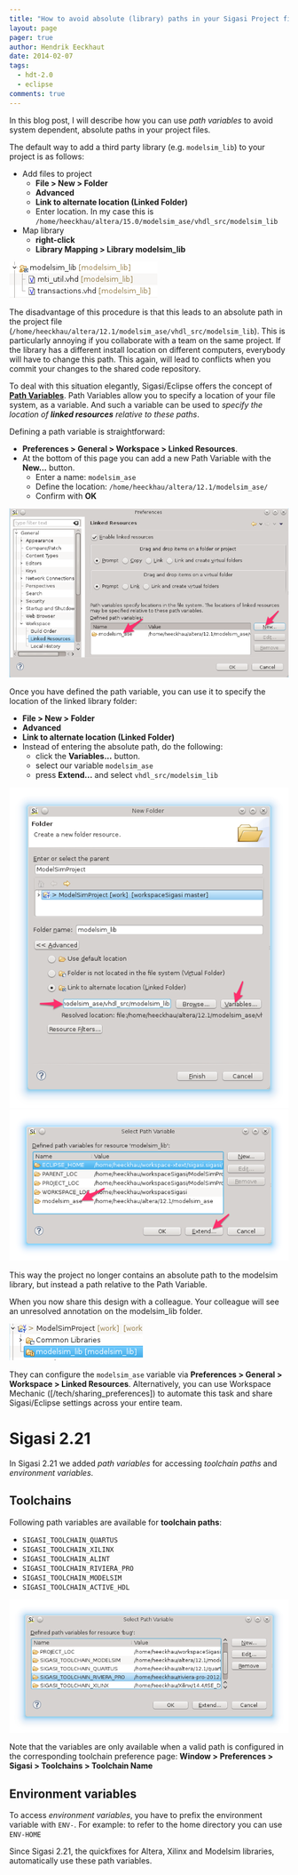 ```yaml
---
title: "How to avoid absolute (library) paths in your Sigasi Project files"
layout: page 
pager: true
author: Hendrik Eeckhaut
date: 2014-02-07
tags: 
  - hdt-2.0
  - eclipse
comments: true
---
```


In this blog post, I will describe how you can use *path variables* to
avoid system dependent, absolute paths in your project files.

The default way to add a third party library (e.g. `modelsim_lib`) to
your project is as follows:

* Add files to project
    * **File > New > Folder**
    * **Advanced**
    * **Link to alternate location (Linked Folder)**
    * Enter location. In my case this is  
      `/home/heeckhau/altera/15.0/modelsim_ase/vhdl_src/modelsim_lib`
* Map library
    * **right-click**
    * **Library Mapping &gt; Library modelsim\_lib**

![](images/modelsimlib.png)

The disadvantage of this procedure is that this leads to an absolute
path in the project file
(`/home/heeckhau/altera/12.1/modelsim_ase/vhdl_src/modelsim_lib`). This
is particularly annoying if you collaborate with a team on the same
project. If the library has a different install location on different
computers, everybody will have to change this path. This again, will
lead to conflicts when you commit your changes to the shared code
repository.

To deal with this situation elegantly, Sigasi/Eclipse offers the concept
of [**Path Variables**](http://help.eclipse.org/indigo/index.jsp?topic=%2Forg.eclipse.platform.doc.user%2Fconcepts%2Fcpathvars.htm).
Path Variables allow you to specify a location of your file system, as a
variable. And such a variable can be used to *specify the location of
**linked resources** relative to these paths*.

Defining a path variable is straightforward:

-   **Preferences &gt; General &gt; Workspace &gt; Linked Resources**.
-   At the bottom of this page you can add a new Path Variable with the
    **New...** button.
    -   Enter a name: `modelsim_ase`
    -   Define the location: `/home/heeckhau/altera/12.1/modelsim_ase/`
    -   Confirm with **OK**

![Add Path Variable to your Workspace settings](images/linked_resources_preferences-2.png)

Once you have defined the path variable, you can use it to specify the
location of the linked library folder:

-   **File &gt; New &gt; Folder**
-   **Advanced**
-   **Link to alternate location (Linked Folder)**
-   Instead of entering the absolute path, do the following:
    -   click the **Variables...** button.
    -   select our variable `modelsim_ase`
    -   press **Extend...** and select `vhdl_src/modelsim_lib`

![Use a path variable to specify the location of a linked folder](images/new_folder1-2.png)
![Extend a path variable](images/new_variable2-2.png)

This way the project no longer contains an absolute path to the modelsim
library, but instead a path relative to the Path Variable.

When you now share this design with a colleague. Your colleague will see
an unresolved annotation on the modelsim_lib folder.

![Unavailable Linked Resource](images/unavailable_linked_resource.png)

They can configure the `modelsim_ase` variable via **Preferences &gt; General &gt; Workspace &gt; Linked Resources**. Alternatively, you can use Workspace Mechanic ([/tech/sharing_preferences]) to automate this task and share Sigasi/Eclipse settings across your entire team.

# Sigasi 2.21

In Sigasi 2.21 we added *path variables* for accessing *toolchain paths*  and *environment variables*.

## Toolchains

Following path variables are available for **toolchain paths**:

* `SIGASI_TOOLCHAIN_QUARTUS`
* `SIGASI_TOOLCHAIN_XILINX`
* `SIGASI_TOOLCHAIN_ALINT`
* `SIGASI_TOOLCHAIN_RIVIERA_PRO`
* `SIGASI_TOOLCHAIN_MODELSIM`
* `SIGASI_TOOLCHAIN_ACTIVE_HDL`

![](images/path_variables_toolchain.png)

Note that the variables are only available when a valid path is configured in the corresponding toolchain preference page: **Window > Preferences > Sigasi > Toolchains > Toolchain Name**

## Environment variables

To access *environment variables*, you have to prefix the environment variable with `ENV-`.
For example: to refer to the home directory you can use `ENV-HOME`

Since Sigasi 2.21, the quickfixes for Altera, Xilinx and Modelsim libraries, automatically use these path variables.

